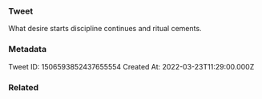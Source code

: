 ### Tweet
What desire starts discipline continues and ritual cements.

### Metadata
Tweet ID: 1506593852437655554
Created At: 2022-03-23T11:29:00.000Z

### Related

